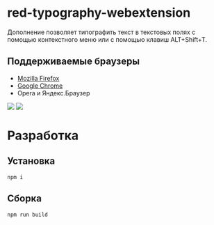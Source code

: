 # red-typography-webextension
Дополнение позволяет типографить текст в текстовых полях с помощью контекстного меню или с помощью клавиш ALT+Shift+T.

## Поддерживаемые браузеры
- [Mozilla Firefox](https://addons.mozilla.org/ru/firefox/addon/typografy)
- [Google Chrome](https://chrome.google.com/webstore/detail/red-typography/dgmmkhdeghobfcedlnmgbncknnfjhnmo)
- Opera и Яндекс.Браузер

<img src="https://raw.githubusercontent.com/typograf/red-typography-webextension/master/store/firefox/menu.ru.png" />
<img src="https://raw.githubusercontent.com/typograf/red-typography-webextension/master/store/firefox/settings.ru.png" />

# Разработка

## Установка
```
npm i
```

## Сборка
```
npm run build
```
